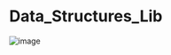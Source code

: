 # Data_Structures_Lib

![image](https://github.com/user-attachments/assets/b9290dd7-fa29-4529-ba66-1648b47593fd)
